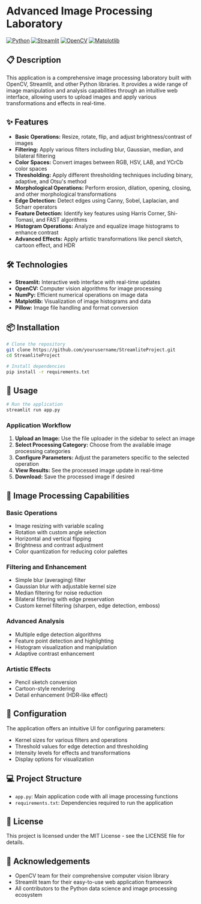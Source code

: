 
# Advanced Image Processing Laboratory

[![Python](https://img.shields.io/badge/Python-3.7+-blue.svg)](https://www.python.org/)
[![Streamlit](https://img.shields.io/badge/Streamlit-1.32.0-FF4B4B.svg)](https://streamlit.io/)
[![OpenCV](https://img.shields.io/badge/OpenCV-4.9.0-5C3EE8.svg)](https://opencv.org/)
[![Matplotlib](https://img.shields.io/badge/Matplotlib-3.8.3-FFA500.svg)](https://matplotlib.org/)

## 📋 Description

This application is a comprehensive image processing laboratory built with OpenCV, Streamlit, and other Python libraries. It provides a wide range of image manipulation and analysis capabilities through an intuitive web interface, allowing users to upload images and apply various transformations and effects in real-time.

## ✨ Features

- **Basic Operations:** Resize, rotate, flip, and adjust brightness/contrast of images
- **Filtering:** Apply various filters including blur, Gaussian, median, and bilateral filtering
- **Color Spaces:** Convert images between RGB, HSV, LAB, and YCrCb color spaces
- **Thresholding:** Apply different thresholding techniques including binary, adaptive, and Otsu's method
- **Morphological Operations:** Perform erosion, dilation, opening, closing, and other morphological transformations
- **Edge Detection:** Detect edges using Canny, Sobel, Laplacian, and Scharr operators
- **Feature Detection:** Identify key features using Harris Corner, Shi-Tomasi, and FAST algorithms
- **Histogram Operations:** Analyze and equalize image histograms to enhance contrast
- **Advanced Effects:** Apply artistic transformations like pencil sketch, cartoon effect, and HDR

## 🛠️ Technologies

- **Streamlit:** Interactive web interface with real-time updates
- **OpenCV:** Computer vision algorithms for image processing
- **NumPy:** Efficient numerical operations on image data
- **Matplotlib:** Visualization of image histograms and data
- **Pillow:** Image file handling and format conversion

## 📦 Installation

```bash
# Clone the repository
git clone https://github.com/yourusername/StreamliteProject.git
cd StreamliteProject

# Install dependencies
pip install -r requirements.txt
```

## 🚀 Usage

```bash
# Run the application
streamlit run app.py
```

### Application Workflow

1. **Upload an Image:** Use the file uploader in the sidebar to select an image
2. **Select Processing Category:** Choose from the available image processing categories
3. **Configure Parameters:** Adjust the parameters specific to the selected operation
4. **View Results:** See the processed image update in real-time
5. **Download:** Save the processed image if desired

## 📸 Image Processing Capabilities

### Basic Operations
- Image resizing with variable scaling
- Rotation with custom angle selection
- Horizontal and vertical flipping
- Brightness and contrast adjustment
- Color quantization for reducing color palettes

### Filtering and Enhancement
- Simple blur (averaging) filter
- Gaussian blur with adjustable kernel size
- Median filtering for noise reduction
- Bilateral filtering with edge preservation
- Custom kernel filtering (sharpen, edge detection, emboss)

### Advanced Analysis
- Multiple edge detection algorithms
- Feature point detection and highlighting
- Histogram visualization and manipulation
- Adaptive contrast enhancement

### Artistic Effects
- Pencil sketch conversion
- Cartoon-style rendering
- Detail enhancement (HDR-like effect)

## 🔧 Configuration

The application offers an intuitive UI for configuring parameters:
- Kernel sizes for various filters and operations
- Threshold values for edge detection and thresholding
- Intensity levels for effects and transformations
- Display options for visualization

## 💻 Project Structure

- `app.py`: Main application code with all image processing functions
- `requirements.txt`: Dependencies required to run the application

## 📄 License

This project is licensed under the MIT License - see the LICENSE file for details.

## 🙏 Acknowledgements

- OpenCV team for their comprehensive computer vision library
- Streamlit team for their easy-to-use web application framework
- All contributors to the Python data science and image processing ecosystem 
